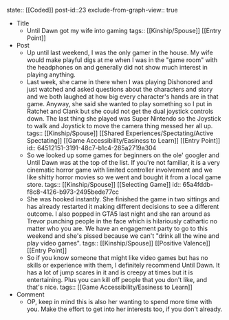 state:: [[Coded]]
post-id::23
exclude-from-graph-view:: true

- Title
	- Until Dawn got my wife into gaming
	  tags:: [[Kinship/Spouse]] [[Entry Point]]
- Post
	- Up until last weekend, I was the only gamer in the house. My wife would make playful digs at me when I was in the "game room" with the headphones on and generally did not show much interest in playing anything.
	- Last week, she came in there when I was playing Dishonored and just watched and asked questions about the characters and story and we both laughed at how big every character's hands are in that game. Anyway, she said she wanted to play something so I put in Ratchet and Clank but she could not get the dual joystick controls down. The last thing she played was Super Nintendo so the Joystick to walk and Joystick to move the camera thing messed her all up.
	  tags:: [[Kinship/Spouse]] [[Shared Experiences/Spectating/Active Spectating]] [[Game Accessibility/Easiness to Learn]] [[Entry Point]]
	  id:: 64512151-3191-48c7-b1c4-285a2719a304
	- So we looked up some games for beginners on the ole' googler and Until Dawn was at the top of the list. If you're not familiar, it is a very cinematic horror game with limited controller involvement and we like shitty horror movies so we went and bought it from a local game store.
	  tags:: [[Kinship/Spouse]] [[Selecting Game]]
	  id:: 65a4fddb-f8c8-4126-b973-2495bede77cc
	- She was hooked instantly. She finished the game in two sittings and has already restarted it making different decisions to see a different outcome. I also popped in GTA5 last night and she ran around as Trevor punching people in the face which is hilariously cathartic no matter who you are. We have an engagement party to go to this weekend and she's pissed because we can't "drink all the wine and play video games".
	  tags:: [[Kinship/Spouse]] [[Positive Valence]] [[Entry Point]]
	- So if you know someone that might like video games but has no skills or experience with them, I definitely recommend Until Dawn. It has a lot of jump scares in it and is creepy at times but it is entertaining. Plus you can kill off people that you don't like, and that's nice.
	  tags:: [[Game Accessibility/Easiness to Learn]]
- Comment
	- OP, keep in mind this is also her wanting to spend more time with you. Make the effort to get into her interests too, if you don't already.